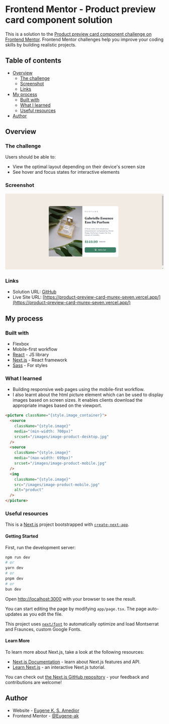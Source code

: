 # Frontend Mentor - Product preview card component solution

This is a solution to the [Product preview card component challenge on Frontend Mentor](https://www.frontendmentor.io/challenges/product-preview-card-component-GO7UmttRfa). Frontend Mentor challenges help you improve your coding skills by building realistic projects.

## Table of contents

- [Overview](#overview)
  - [The challenge](#the-challenge)
  - [Screenshot](#screenshot)
  - [Links](#links)
- [My process](#my-process)
  - [Built with](#built-with)
  - [What I learned](#what-i-learned)
  - [Useful resources](#useful-resources)
- [Author](#author)

## Overview

### The challenge

Users should be able to:

- View the optimal layout depending on their device's screen size
- See hover and focus states for interactive elements

### Screenshot

![](./public/screenshot.png)

### Links

- Solution URL: [GitHub](https://github.com/Eugene-ak/product-preview-card.git)
- Live Site URL: [https://product-preview-card-murex-seven.vercel.app/](https://product-preview-card-murex-seven.vercel.app/)

## My process

### Built with

- Flexbox
- Mobile-first workflow
- [React](https://reactjs.org/) - JS library
- [Next.js](https://nextjs.org/) - React framework
- [Sass](sass-lang.com) - For styles

### What I learned

- Building responsive web pages using the mobile-first workflow.
- I also learnt about the html picture element which can be used to display images based on screen sizes. It enables clients download the appropriate images based on the viewport.

```html
<picture className="{style.image_container}">
  <source
    className="{style.image}"
    media="(min-width: 700px)"
    srcset="/images/image-product-desktop.jpg"
  />
  <source
    className="{style.image}"
    media="(max-width: 699px)"
    srcset="/images/image-product-mobile.jpg"
  />
  <img
    className="{style.image}"
    src="/images/image-product-mobile.jpg"
    alt="product"
  />
</picture>
```

### Useful resources

This is a [Next.js](https://nextjs.org/) project bootstrapped with [`create-next-app`](https://github.com/vercel/next.js/tree/canary/packages/create-next-app).

#### Getting Started

First, run the development server:

```bash
npm run dev
# or
yarn dev
# or
pnpm dev
# or
bun dev
```

Open [http://localhost:3000](http://localhost:3000) with your browser to see the result.

You can start editing the page by modifying `app/page.tsx`. The page auto-updates as you edit the file.

This project uses [`next/font`](https://nextjs.org/docs/basic-features/font-optimization) to automatically optimize and load Montserrat and Fraunces, custom Google Fonts.

#### Learn More

To learn more about Next.js, take a look at the following resources:

- [Next.js Documentation](https://nextjs.org/docs) - learn about Next.js features and API.
- [Learn Next.js](https://nextjs.org/learn) - an interactive Next.js tutorial.

You can check out [the Next.js GitHub repository](https://github.com/vercel/next.js/) - your feedback and contributions are welcome!

## Author

- Website - [Eugene K. S. Amedior](https://portfolio-website-27ll.onrender.com/)
- Frontend Mentor - [@Eugene-ak](https://www.frontendmentor.io/profile/Eugene-ak)
